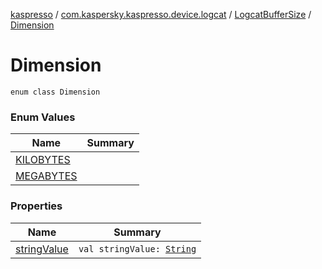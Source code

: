 [kaspresso](../../../index.md) / [com.kaspersky.kaspresso.device.logcat](../../index.md) / [LogcatBufferSize](../index.md) / [Dimension](./index.md)

# Dimension

`enum class Dimension`

### Enum Values

| Name | Summary |
|---|---|
| [KILOBYTES](-k-i-l-o-b-y-t-e-s.md) |  |
| [MEGABYTES](-m-e-g-a-b-y-t-e-s.md) |  |

### Properties

| Name | Summary |
|---|---|
| [stringValue](string-value.md) | `val stringValue: `[`String`](https://kotlinlang.org/api/latest/jvm/stdlib/kotlin/-string/index.html) |
